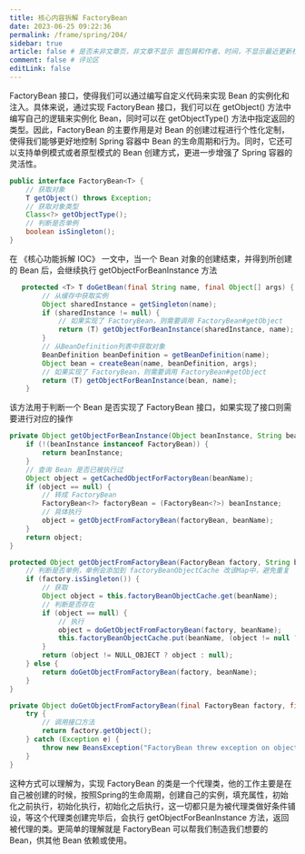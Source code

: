 ```yaml
---
title: 核心内容拆解 FactoryBean
date: 2023-06-25 09:22:36
permalink: /frame/spring/204/
sidebar: true
article: false # 是否未非文章页，非文章不显示 面包屑和作者、时间，不显示最近更新栏，不会参与到最近更新文章的数据计算中
comment: false # 评论区
editLink: false
---
```



FactoryBean 接口，使得我们可以通过编写自定义代码来实现 Bean 的实例化和注入。具体来说，通过实现 FactoryBean 接口，我们可以在 getObject() 方法中编写自己的逻辑来实例化 Bean，同时可以在 getObjectType() 方法中指定返回的类型。因此，FactoryBean 的主要作用是对 Bean 的创建过程进行个性化定制，使得我们能够更好地控制 Spring 容器中 Bean 的生命周期和行为。同时，它还可以支持单例模式或者原型模式的 Bean 创建方式，更进一步增强了 Spring 容器的灵活性。

```java
public interface FactoryBean<T> {
    // 获取对象
    T getObject() throws Exception;
    // 获取对象类型
    Class<?> getObjectType();
    // 判断是否单例
    boolean isSingleton();
}
```

在 《核心功能拆解 IOC》 一文中，当一个 Bean 对象的创建结束，并得到所创建的 Bean 后，会继续执行 getObjectForBeanInstance 方法
```java
   protected <T> T doGetBean(final String name, final Object[] args) {
        // 从缓存中获取实例
        Object sharedInstance = getSingleton(name);
        if (sharedInstance != null) {
            // 如果实现了 FactoryBean，则需要调用 FactoryBean#getObject
            return (T) getObjectForBeanInstance(sharedInstance, name);
        }
        // 从BeanDefinition列表中获取对象
        BeanDefinition beanDefinition = getBeanDefinition(name);
        Object bean = createBean(name, beanDefinition, args);
        // 如果实现了 FactoryBean，则需要调用 FactoryBean#getObject
        return (T) getObjectForBeanInstance(bean, name);
    }
```
该方法用于判断一个 Bean 是否实现了 FactoryBean 接口，如果实现了接口则需要进行对应的操作
```java
private Object getObjectForBeanInstance(Object beanInstance, String beanName) {
    if (!(beanInstance instanceof FactoryBean)) {
        return beanInstance;
    }
    // 查询 Bean 是否已被执行过
    Object object = getCachedObjectForFactoryBean(beanName);
    if (object == null) {
        // 转成 FactoryBean
        FactoryBean<?> factoryBean = (FactoryBean<?>) beanInstance;
        // 具体执行
        object = getObjectFromFactoryBean(factoryBean, beanName);
    }
    return object;
}

protected Object getObjectFromFactoryBean(FactoryBean factory, String beanName) {
    // 判断是否单例，单例会添加到 factoryBeanObjectCache 改该Map中，避免重复
    if (factory.isSingleton()) {
        // 获取
        Object object = this.factoryBeanObjectCache.get(beanName);
        // 判断是否存在
        if (object == null) {
            // 执行
            object = doGetObjectFromFactoryBean(factory, beanName);
            this.factoryBeanObjectCache.put(beanName, (object != null ? object : NULL_OBJECT));
        }
        return (object != NULL_OBJECT ? object : null);
    } else {
        return doGetObjectFromFactoryBean(factory, beanName);
    }
}

private Object doGetObjectFromFactoryBean(final FactoryBean factory, final String beanName){
    try {
        // 调用接口方法
        return factory.getObject();
    } catch (Exception e) {
        throw new BeansException("FactoryBean threw exception on object[" + beanName + "] creation", e);
    }
}
```
这种方式可以理解为，实现 FactoryBean 的类是一个代理类，他的工作主要是在自己被创建的时候，按照Spring的生命周期，创建自己的实例，填充属性，初始化之前执行，初始化执行，初始化之后执行，这一切都只是为被代理类做好条件铺设，等这个代理类创建完毕后，会执行 getObjectForBeanInstance 方法，返回被代理的类。更简单的理解就是 FactoryBean  可以帮我们制造我们想要的 Bean，供其他 Bean 依赖或使用。


